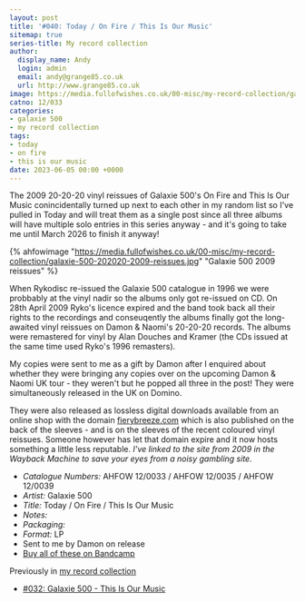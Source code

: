 ```yaml
---
layout: post
title: '#040: Today / On Fire / This Is Our Music'
sitemap: true
series-title: My record collection 
author:
  display_name: Andy
  login: admin
  email: andy@grange85.co.uk
  url: http://www.grange85.co.uk
image: https://media.fullofwishes.co.uk/00-misc/my-record-collection/galaxie-500-202020-2009-reissues.jpg
catno: 12/033
categories:
- galaxie 500
- my record collection
tags:
- today
- on fire
- this is our music
date: 2023-06-05 00:00 +0000
---
```

The 2009 20-20-20 vinyl reissues of Galaxie 500's On Fire and This Is Our Music conincidentally turned up next to each other in my random list so I've pulled in Today and will treat them as a single post since all three albums will have multiple solo entries in this series anyway - and it's going to take me until March 2026 to finish it anyway!

{% ahfowimage "https://media.fullofwishes.co.uk/00-misc/my-record-collection/galaxie-500-202020-2009-reissues.jpg" "Galaxie 500 2009 reissues" %}

When Rykodisc re-issued the Galaxie 500 catalogue in 1996 we were probbably at the vinyl nadir so the albums only got re-issued on CD. On 28th April 2009 Ryko's licence expired and the band took back all their rights to the recordings and conseuqently the albums finally got the long-awaited vinyl reissues on Damon & Naomi's 20-20-20 records. The albums were remastered for vinyl by Alan Douches and Kramer (the CDs issued at the same time used Ryko's 1996 remasters).

My copies were sent to me as a gift by Damon after I enquired about whether they were bringing any copies over on the upcoming Damon & Naomi UK tour - they weren't but he popped all three in the post! They were simultaneously released in the UK on Domino. 

They were also released as lossless digital downloads available from an online shop with the domain [fierybreeze.com](https://web.archive.org/web/20090823043044/http://fierybreeze.com/) which is also published on the back of the sleeves - and is on the sleeves of the recent coloured vinyl reissues. Someone however has let that domain expire and it now hosts something a little less reputable. _I've linked to the site from 2009 in the Wayback Machine to save your eyes from a noisy gambling site._ 

 - *Catalogue Numbers:* AHFOW 12/0033 / AHFOW 12/0035 / AHFOW 12/0039
 - *Artist:* Galaxie 500
 - *Title:* Today / On Fire / This Is Our Music
 - *Notes:* 
 - *Packaging:* 
 - *Format:* LP
 - Sent to me by Damon on release
 - [Buy all of these on Bandcamp](https://galaxie500.bandcamp.com/)
 
 Previously in [my record collection](/category/my-record-collection)
  - [#032: Galaxie 500 - This Is Our Music](/2023/05/08/my-record-collection-032-galaxie-500-this-is-our-music/) 
